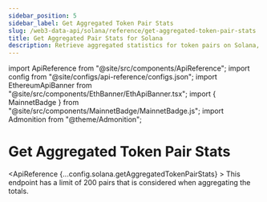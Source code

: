 ```yaml
---
sidebar_position: 5
sidebar_label: Get Aggregated Token Pair Stats
slug: /web3-data-api/solana/reference/get-aggregated-token-pair-stats
title: Get Aggregated Pair Stats for Solana
description: Retrieve aggregated statistics for token pairs on Solana, including trading volumes and liquidity metrics.
---
```


import ApiReference from "@site/src/components/ApiReference";
import config from "@site/configs/api-reference/configs.json";
import EthereumApiBanner from "@site/src/components/EthBanner/EthApiBanner.tsx";
import { MainnetBadge } from "@site/src/components/MainnetBadge/MainnetBadge.js";
import Admonition from "@theme/Admonition";

# Get Aggregated Token Pair Stats <MainnetBadge />

<EthereumApiBanner
  customTitle="Looking for aggregated token pair stats on EVM?"
  customText="Access aggregated pair stats data on EVM using our API."
  customButtonText="Explore EVM API"
  customButtonLink="/web3-data-api/evm/reference/get-aggregated-token-pair-stats"
/>

<ApiReference {...config.solana.getAggregatedTokenPairStats} >
<Admonition type="info" title="Note">
This endpoint has a limit of 200 pairs that is considered when aggregating
the totals.
</Admonition>
</ApiReference>
